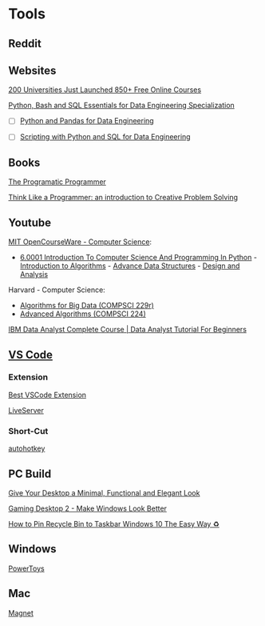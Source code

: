 # Tools

## Reddit

## Websites

[200 Universities Just Launched 850+ Free Online Courses](https://www.freecodecamp.org/news/new-online-courses/)

 [Python, Bash and SQL Essentials for Data Engineering Specialization](https://www.coursera.org/specializations/python-bash-sql-data-engineering-duke#courses)
 - [ ] [Python and Pandas for Data Engineering](https://www.coursera.org/learn/python-and-pandas-for-data-engineering-duke?irclickid=Q4ZU1OV2uxyITYj1oJXqE0rLUkAzKDQrh1Ms100&irgwc=1&utm_medium=partners&utm_source=impact&utm_campaign=259799&utm_content=b2c)
 - [ ] [Scripting with Python and SQL for Data Engineering](https://www.coursera.org/learn/scripting-with-python-sql-for-data-engineering-duke?specialization=python-bash-sql-data-engineering-duke)


## Books
 
[The Programatic Programmer](https://www.google.com/search?q=The+Programatic+Programmer&oq=The+Programatic+Programmer&aqs=chrome..69i57.836j0j1&sourceid=chrome&ie=UTF-8)

[Think Like a Programmer: an introduction to Creative Problem Solving](https://www.amazon.com/Think-Like-Programmer-Introduction-Creative/dp/1593274246)

## Youtube
[MIT OpenCourseWare - Computer Science](https://www.youtube.com/@mitocw/playlists?view=50&sort=dd&shelf_id=5):
- [6.0001 Introduction To Computer Science And Programming In Python](https://www.youtube.com/playlist?list=PLUl4u3cNGP63WbdFxL8giv4yhgdMGaZNA) - [Introduction to Algorithms](https://www.youtube.com/playlist?list=PLUl4u3cNGP61Oq3tWYp6V_F-5jb5L2iHb) - [Advance Data Structures](https://www.youtube.com/playlist?list=PLUl4u3cNGP61hsJNdULdudlRL493b-XZf) - [Design and Analysis](https://www.youtube.com/playlist?list=PLUl4u3cNGP6317WaSNfmCvGym2ucw3oGp)

Harvard - Computer Science: 
- [Algorithms for Big Data (COMPSCI 229r)](https://www.youtube.com/playlist?list=PL2SOU6wwxB0v1kQTpqpuu5kEJo2i-iUyf) 
- [Advanced Algorithms (COMPSCI 224)](https://www.youtube.com/playlist?list=PL2SOU6wwxB0uP4rJgf5ayhHWgw7akUWSf)

[IBM Data Analyst Complete Course | Data Analyst Tutorial For Beginners](https://www.youtube.com/watch?v=1PAy6d16ADQ)

## [VS Code](https://code.visualstudio.com/download)

### Extension

[Best VSCode Extension](https://x-team.com/blog/best-vscode-extensions/) 

[LiveServer](https://marketplace.visualstudio.com/items?itemName=ritwickdey.LiveServer)

### Short-Cut

[autohotkey](https://www.autohotkey.com/)

## PC Build

[Give Your Desktop a Minimal, Functional and Elegant Look](https://www.youtube.com/watch?v=UYmtH12zpH0)

[Gaming Desktop 2 - Make Windows Look Better](https://www.youtube.com/watch?v=Xv3RLkTdY3k)

[How to Pin Recycle Bin to Taskbar Windows 10 The Easy Way ♻](https://windowsloop.com/pin-recycle-bin-to-taskbar/)


## Windows
[PowerToys](https://learn.microsoft.com/en-us/windows/powertoys/)

## Mac
[Magnet](https://apps.apple.com/us/app/magnet/id441258766?mt=12)

